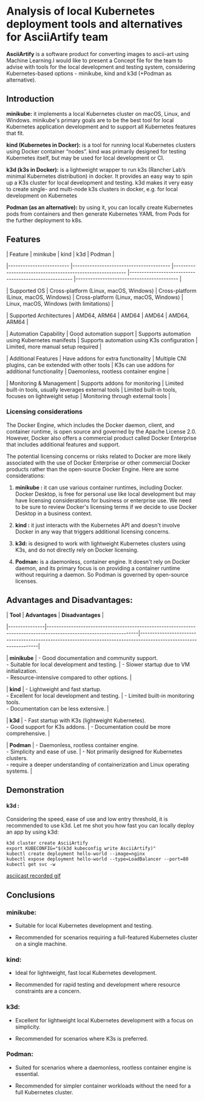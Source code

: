 
# Analysis of local Kubernetes deployment tools and alternatives for AsciiArtify team

  

**AsciiArtify** is a software product for converting images to ascii-art using Machine Learning.I would like to present a Concept file for the team to advise with tools for the local development and testing system, considering Kubernetes-based options - minikube, kind and k3d (+Podman as alternative).

  
  

## Introduction

**minikube:** it implements a local Kubernetes cluster on macOS, Linux, and Windows. minikube's primary goals are to be the best tool for local Kubernetes application development and to support all Kubernetes features that fit.

  

**kind (Kubernetes in Docker):** is a tool for running local Kubernetes clusters using Docker container “nodes”. kind was primarily designed for testing Kubernetes itself, but may be used for local development or CI.

  

**k3d (k3s in Docker):** is a lightweight wrapper to run k3s (Rancher Lab’s minimal Kubernetes distribution) in docker. It provides an easy way to spin up a K3s cluster for local development and testing. k3d makes it very easy to create single- and multi-node k3s clusters in docker, e.g. for local development on Kubernetes

  

**Podman (as an alternative):** by using it, you can locally create Kubernetes pods from containers and then generate Kubernetes YAML from Pods for the further deployment to k8s.

  

## Features

  

| Feature | minikube | kind | k3d | Podman |

|------------------------- |---------------------------------------- |---------------------------------------------------------- |------------------------------------------------------ |------------------------------------------ |

| Supported OS | Cross-platform (Linux, macOS, Windows) | Cross-platform (Linux, macOS, Windows) | Cross-platform (Linux, macOS, Windows) | Linux, macOS, Windows (with limitations) |

| Supported Architectures | AMD64, ARM64 | AMD64 | AMD64 | AMD64, ARM64 |

| Automation Capability | Good automation support | Supports automation using Kubernetes manifests | Supports automation using K3s configuration | Limited, more manual setup required |

| Additional Features | Have addons for extra functionality | Multiple CNI plugins, can be extended with other tools | K3s can use addons for additional functionality | Daemonless, rootless container engine |

| Monitoring & Management | Supports addons for monitoring | Limited built-in tools, usually leverages external tools | Limited built-in tools, focuses on lightweight setup | Monitoring through external tools |

  

### Licensing considerations

The Docker Engine, which includes the Docker daemon, client, and container runtime, is open source and governed by the Apache License 2.0. However, Docker also offers a commercial product called Docker Enterprise that includes additional features and support.

  

The potential licensing concerns or risks related to Docker are more likely associated with the use of Docker Enterprise or other commercial Docker products rather than the open-source Docker Engine. Here are some considerations:

1.  **minikube :** it can use various container runtimes, including Docker. Docker Desktop, is free for personal use like local development but may have licensing considerations for business or enterprise use. We need to be sure to review Docker's licensing terms if we decide to use Docker Desktop in a business context.

2.  **kind :** it just interacts with the Kubernetes API and doesn't involve Docker in any way that triggers additional licensing concerns.

3.  **k3d:** is designed to work with lightweight Kubernetes clusters using K3s, and do not directly rely on Docker licensing.

4.  **Podman:** is a daemonless, container engine. It doesn't rely on Docker daemon, and its primary focus is on providing a container runtime without requiring a daemon. So Podman is governed by open-source licenses.

  

## Advantages and Disadvantages:

  

| **Tool** | **Advantages** | **Disadvantages** |

|---------------|-------------------------------------------------------------------------------------------------------------------|------------------------------------------------------------------------------------------------------------------|

| **minikube** | - Good documentation and community support.<br/> - Suitable for local development and testing. | - Slower startup due to VM initialization.<br/> - Resource-intensive compared to other options. |

| **kind** | - Lightweight and fast startup.<br/> - Excellent for local development and testing. | - Limited built-in monitoring tools.<br/> - Documentation can be less extensive. |

| **k3d** | - Fast startup with K3s (lightweight Kubernetes).<br/> - Good support for K3s addons. | - Documentation could be more comprehensive. |

| **Podman** | - Daemonless, rootless container engine.<br/> - Simplicity and ease of use. | - Not primarily designed for Kubernetes clusters. <br/> - require a deeper understanding of containerization and Linux operating systems. |

  
  

## Demonstration

  

#### k3d :

Сonsidering the speed, ease of use and low entry threshold, it is recommended to use k3d. Let me shot you how fast you can locally deploy an app by using k3d:

    k3d cluster create AsciiArtify
    export KUBECONFIG="$(k3d kubeconfig write AsciiArtify)"
    kubectl create deployment hello-world --image=nginx
    kubectl expose deployment hello-world --type=LoadBalancer --port=80
    kubectl get svc -w

  [asciicast recorded gif](623914.gif)
  

## Conclusions

  

### **minikube:**

- Suitable for local Kubernetes development and testing.

- Recommended for scenarios requiring a full-featured Kubernetes cluster on a single machine.

  

### **kind:**

- Ideal for lightweight, fast local Kubernetes development.

- Recommended for rapid testing and development where resource constraints are a concern.

  

### **k3d:**

- Excellent for lightweight local Kubernetes development with a focus on simplicity.

- Recommended for scenarios where K3s is preferred.

  

### **Podman:**

- Suited for scenarios where a daemonless, rootless container engine is essential.

- Recommended for simpler container workloads without the need for a full Kubernetes cluster.